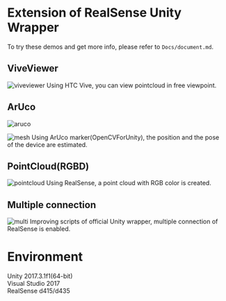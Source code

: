 # Extension of RealSense Unity Wrapper
To try these demos and get more info,  please refer to `Docs/document.md`.

## ViveViewer
![viveviewer](https://user-images.githubusercontent.com/20081122/37893129-0bd83e4e-3115-11e8-8fcb-9f377b79edde.PNG)
Using HTC Vive, you can view pointcloud in free viewpoint.  

## ArUco  
![aruco](https://user-images.githubusercontent.com/20081122/37756053-534381bc-2deb-11e8-88d8-45247ec93b5b.PNG)

![mesh](https://user-images.githubusercontent.com/20081122/37756058-5a5fc2e4-2deb-11e8-936d-8d2eb42c8caa.PNG)
Using ArUco marker(OpenCVForUnity), the position and the pose of the device are estimated.  

## PointCloud(RGBD)
![pointcloud](https://user-images.githubusercontent.com/20081122/36625678-89cf749a-1967-11e8-933a-bf39d626b4d5.PNG)
Using RealSense, a point cloud with RGB color is created.

## Multiple connection
![multi](https://user-images.githubusercontent.com/20081122/36625690-ac519250-1967-11e8-8205-9482284d6106.PNG)
Improving scripts of official Unity wrapper, multiple connection of RealSense is enabled.

# Environment
Unity 2017.3.1f1(64-bit)  
Visual Studio 2017  
RealSense d415/d435  
